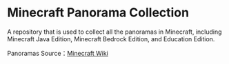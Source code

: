 # Minecraft Panorama Collection

A repository that is used to collect all the panoramas in Minecraft, including Minecraft Java Edition, Minecraft Bedrock Edition, and Education Edition.

Panoramas Source：[Minecraft Wiki](https://minecraft.wiki/w/Panorama)
